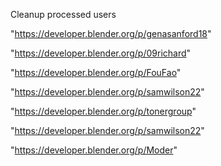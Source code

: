 Cleanup processed users

"https://developer.blender.org/p/genasanford18"

"https://developer.blender.org/p/09richard"

"https://developer.blender.org/p/FouFao"

"https://developer.blender.org/p/samwilson22"

 
"https://developer.blender.org/p/tonergroup"


"https://developer.blender.org/p/samwilson22"


"https://developer.blender.org/p/Moder"


 
